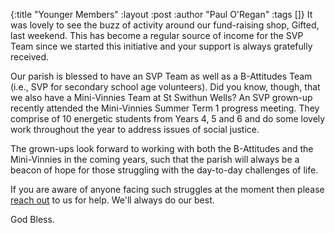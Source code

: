 {:title "Younger Members"
 :layout :post
 :author "Paul O'Regan"
 :tags []}
It was lovely to see the buzz of activity around our fund-raising shop, Gifted, last weekend. This has become a regular source of income for the SVP Team since we started this initiative and your support is always gratefully received.

Our parish is blessed to have an SVP Team as well as a B-Attitudes Team (i.e., SVP for secondary school age volunteers). Did you know, though, that we also have a Mini-Vinnies Team at St Swithun Wells? An SVP grown-up recently attended the Mini-Vinnies Summer Term 1 progress meeting. They comprise of 10 energetic students from Years 4, 5 and 6 and do some lovely work throughout the year to address issues of social justice.

The grown-ups look forward to working with both the B-Attitudes and the Mini-Vinnies in the coming years, such that the parish will always be a beacon of hope for those struggling with the day-to-day challenges of life.

If you are aware of anyone facing such struggles at the moment then please [reach out](../../pages-output/contact/) to us for help. We'll always do our best.

God Bless.
